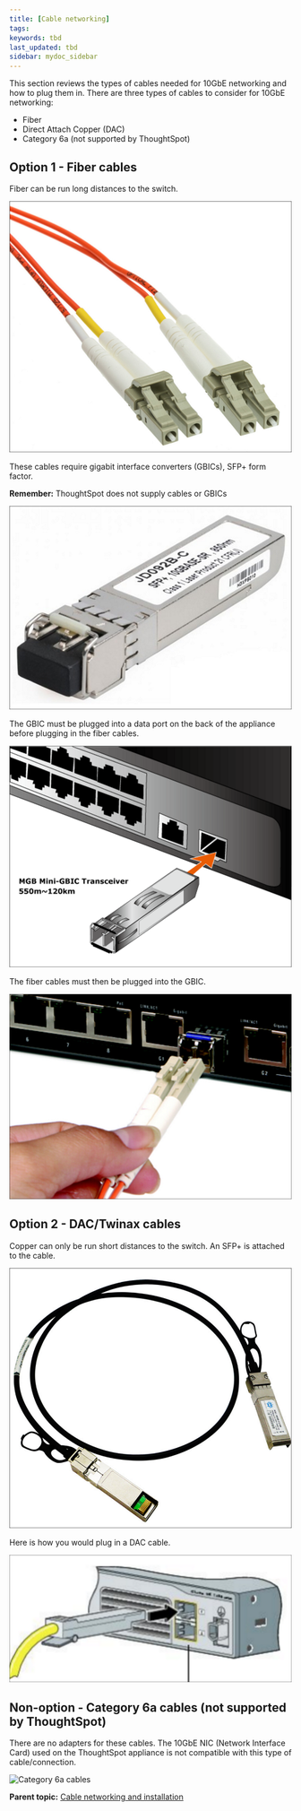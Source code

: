 ```yaml
---
title: [Cable networking]
tags:
keywords: tbd
last_updated: tbd
sidebar: mydoc_sidebar
---
```

This section reviews the types of cables needed for 10GbE networking and how to plug them in. There are three types of cables to consider for 10GbE networking:

-   Fiber
-   Direct Attach Copper \(DAC\)
-   Category 6a \(not supported by ThoughtSpot\)

## Option 1 - Fiber cables

Fiber can be run long distances to the switch.

 ![](/pages/images/fiber.png "Fiber cables")

These cables require gigabit interface converters \(GBICs\), SFP+ form factor.

**Remember:** ThoughtSpot does not supply cables or GBICs

![](/pages/images/gbics.png "GBICs")

The GBIC must be plugged into a data port on the back of the appliance before plugging in the fiber cables.

![](/pages/images/plug_in_gbic.png "Plugging in a GBIC")

The fiber cables must then be plugged into the GBIC.

![](/pages/images/plug_in_fiber_cables.png "Plugging in fiber cables")

## Option 2 - DAC/Twinax cables

Copper can only be run short distances to the switch. An SFP+ is attached to the cable.

![](/pages/images/dac_twinax.png "DAC/Twinax cables")

Here is how you would plug in a DAC cable.

![](/pages/images/plug_in_dac.png "Plugging in DAC cables")

## Non-option - Category 6a cables \(not supported by ThoughtSpot\)

There are no adapters for these cables. The 10GbE NIC \(Network Interface Card\) used on the ThoughtSpot appliance is not compatible with this type of cable/connection.

![](/pages/images/cat_6a_cable.png "Category 6a
    cables")

**Parent topic:** [Cable networking and installation](/pages//pages/appliance/setup/overview.html)
